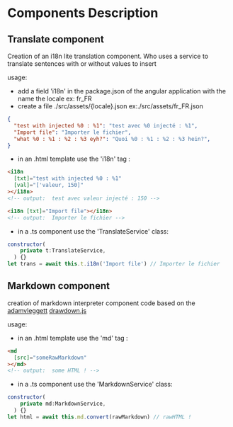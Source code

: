 # Components Description 

## Translate component

Creation of an i18n lite translation component.
Who uses a service to translate sentences with or without values to insert

usage:

- add a field 'i18n' in the package.json of the angular application with the name the locale ex: fr_FR
- create a file ./src/assets/{locale}.json ex:./src/assets/fr_FR.json

```json
{
  "test with injected %0 : %1": "test avec %0 injecté : %1",
  "Import file": "Importer le fichier",
  "what %0 : %1 : %2 : %3 eyh?": "Quoi %0 : %1 : %2 : %3 hein?",
}
```

- in an .html template use the 'i18n' tag :  

```html
<i18n 
  [txt]="test with injected %0 : %1"
  [val]="['valeur, 150]"
></i18n>
<!-- output:  test avec valeur injecté : 150 -->

<i18n [txt]="Import file"></i18n>
<!-- output:  Importer le fichier -->
```

- in a .ts component use the 'TranslateService' class:

```js
constructor(
    private t:TranslateService,
  ) {}
let trans = await this.t.i18n('Import file') // Importer le fichier
```

## Markdown component

creation of markdown interpreter component
code based on the [adamvleggett](https://github.com/adamvleggett/) [drawdown.js](https://github.com/adamvleggett/drawdown/blob/master/drawdown.js)  

usage:  

- in an .html template use the 'md' tag :  

```html
<md 
  [src]="someRawMarkdown"
></md>
<!-- output:  some HTML ! -->
```

- in a .ts component use the 'MarkdownService' class:

```js
constructor(
    private md:MarkdownService,
  ) {}
let html = await this.md.convert(rawMarkdown) // rawHTML !
```
